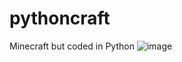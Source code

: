# pythoncraft
Minecraft but coded in Python
![image](https://github.com/user-attachments/assets/600aab4d-1cc6-4c91-bd01-9db4fe50c90a)
